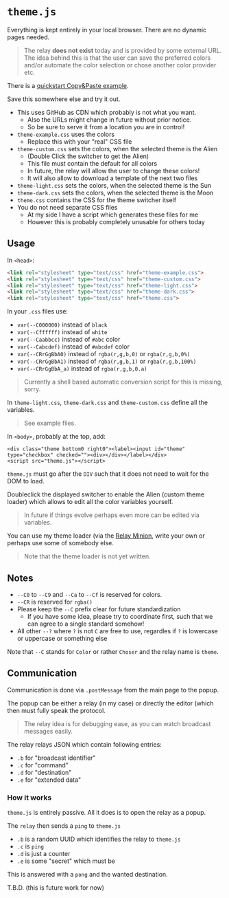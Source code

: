 # `theme.js`

Everything is kept entirely in your local browser.  There are no dynamic pages needed.

> The relay **does not exist** today and is provided by some external URL.
> The idea behind this is that the user can save the preferred colors
> and/or automate the color selection or chose another color provider etc.

There is a [quickstart Copy&amp;Paste example](theme-example.html).

Save this somewhere else and try it out.

- This uses GitHub as CDN which probably is not what you want.
  - Also the URLs might change in future without prior notice.
  - So be sure to serve it from a location you are in control!
- `theme-example.css` uses the colors
  - Replace this with your "real" CSS file
- `theme-custom.css` sets the colors, when the selected theme is the Alien
  - (Double Click the switcher to get the Alien)
  - This file must contain the default for all colors
  - In future, the relay will allow the user to change these colors!
  - It will also allow to download a template of the next two files
- `theme-light.css` sets the colors, when the selected theme is the Sun
- `theme-dark.css` sets the colors, when the selected theme is the Moon
- `theme.css` contains the CSS for the theme switcher itself
- You do not need separate CSS files
  - At my side I have a script which generates these files for me
  - However this is probably completely unusable for others today


## Usage

In `<head>`:

```html
<link rel="stylesheet" type="text/css" href="theme-example.css">
<link rel="stylesheet" type="text/css" href="theme-custom.css">
<link rel="stylesheet" type="text/css" href="theme-light.css">
<link rel="stylesheet" type="text/css" href="theme-dark.css">
<link rel="stylesheet" type="text/css" href="theme.css">
```

In your `.css` files use:

- `var(--C000000)` instead of `black`
- `var(--Cffffff)` instead of `white`
- `var(--Caabbcc)` instead of `#abc` color
- `var(--Cabcdef)` instead of `#abcdef` color
- `var(--CRrGgBbA0)` instead of `rgba(r,g,b,0)` or `rgba(r,g,b,0%)`
- `var(--CRrGgBbA1)` instead of `rgba(r,g,b,1)` or `rgba(r,g,b,100%)`
- `var(--CRrGgBbA_a)` instead of `rgba(r,g,b,0.a)`

> Currently a shell based automatic conversion script for this is missing, sorry.

In `theme-light.css`, `theme-dark.css` and `theme-custom.css` define all the variables.

> See example files.

In `<body>`, probably at the top, add:

```
<div class="theme bottom0 right0"><label><input id="theme" type="checkbox" checked=""><div></div></label></div>
<script src="theme.js"></script>
```

`theme.js` must go after the `DIV` such that it does not need to wait for the DOM to load.

Doubleclick the displayed switcher to enable the Alien (custom theme loader)
which allows to edit all the color variables yourself.

> In future if things evolve perhaps even more can be edited via variables.

You can use my theme loader (via the [Relay Minion](https://valentin.hilbig.de/minion/relay.html),
write your own or perhaps use some of somebody else.

> Note that the theme loader is not yet written.


## Notes

- `--C0` to `--C9` and `--Ca` to `--Cf` is reserved for colors.
- `--CR` is reserved for `rgba()`
- Please keep the `--C` prefix clear for future standardization
  -  If you have some idea, please try to coordinate first, such that we can agree to a single standard somehow!
- All other `--?` where `?` is not `C` are free to use, regardles if `?` is lowercase or uppercase or something else

Note that `--C` stands for `Color` or rather `Choser` and the relay name is `theme`.


## Communication

Communication is done via `.postMessage` from the main page to the popup.

The popup can be either a relay (in my case) or directly the editor (which then must fully speak the protocol.

> The relay idea is for debugging ease, as you can watch broadcast messages easily.

The relay relays JSON which contain following entries:

- `.b` for "broadcast identifier"
- `.c` for "command"
- `.d` for "destination"
- `.e` for "extended data"

### How it works

`theme.js` is entirely passive.  All it does is to open the relay as a popup.

The `relay` then sends a `ping` to `theme.js`

- `.b` is a random UUID which identifies the relay to `theme.js`
- `.c` is `ping`
- `.d` is just a counter
- `.e` is some "secret" which must be 

This is answered with a `pong` and the wanted destination.

T.B.D. (this is future work for now)

